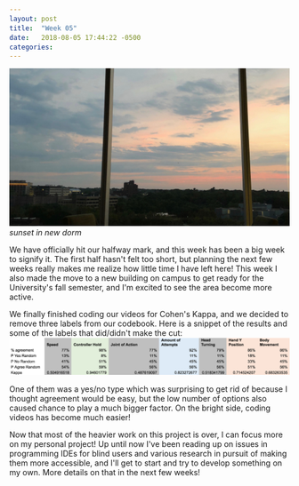 ```yaml
---
layout: post
title:  "Week 05"
date:   2018-08-05 17:44:22 -0500
categories:
---
```


![sunset in new dorm](/images/week05.jpg)
*sunset in new dorm*

We have officially hit our halfway mark, and this week has been a big week to signify it. The first half hasn't felt too short, but planning the next few weeks really makes me realize how little time I have left here! This week I also made the move to a new building on campus to get ready for the University's fall semester, and I'm excited to see the area become more active. 

We finally finished coding our videos for Cohen's Kappa, and we decided to remove three labels from our codebook. Here is a snippet of the results and some of the labels that did/didn't make the cut:
![cohen snippet](/images/cohen_sample.png)

One of them was a yes/no type which was surprising to get rid of because I thought agreement would be easy, but the low number of options also caused chance to play a much bigger factor. On the bright side, coding videos has become much easier!

Now that most of the heavier work on this project is over, I can focus more on my personal project! Up until now I've been reading up on issues in programming IDEs for blind users and various research in pursuit of making them more accessible, and I'll get to start and try to develop something on my own. More details on that in the next few weeks!
